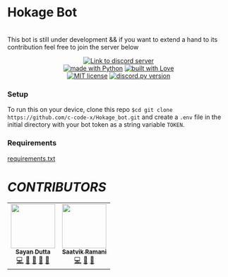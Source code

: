 

# Hokage Bot
<br />
This bot is still under development && if you want to extend a hand to its contribution feel free to join the server below
<br />
<p align='center'>
<a href="https://discord.io/HokageTesting"><img src="https://discord.com/api/guilds/792240009503440906/widget.png?style=banner2" alt="Link to discord server"><br>
<a href="https://www.python.org/"><img src="http://ForTheBadge.com/images/badges/made-with-python.svg" alt="made with Python"></a>
<a href="https://github.com/sayand0122/"><img src="http://ForTheBadge.com/images/badges/built-with-love.svg" alt="built with Love"></a><br>
<a href="https://raw.githubusercontent.com/c-code-x/Hoakge_bot/main/LICENSE"><img src="https://img.shields.io/github/license/c-code-x/Hokage_bot?style=flat-square" alt="MIT license"></a>
<a href="https://github.com/Rapptz/discord.py/releases/tag/v1.5.0"><img src="https://img.shields.io/badge/discord.py-v1.5.0-7289da.svg?style=flat-square" alt="discord.py version"></a>
</p>
  
### Setup

To run this on your device, clone this repo `$cd git clone https://github.com/c-code-x/Hokage_bot.git` and create a `.env` file in the initial directory with your bot token as a string variable `TOKEN`.

### Requirements

[requirements.txt](requirements.txt)



# ***CONTRIBUTORS***
<table>
  <tr>
    <td align="center"><a href="https://github.com/sayand0122"><img src="https://avatars1.githubusercontent.com/u/53222600?s=400&u=03d05abfa80e37e6afa2b48be11a09810c4f4994&v=4" width="100px;" alt=""/><br /><sub><b>Sayan Dutta</b></sub></a><br /><a href="https://github.com/c-code-x/Hokage_bot/commits?author=sayand0122" title="Code">💻</a> <a href="#projectManagement-sayand0122" title="Project Management">📆</a> <a href="#design-sayand0122" title="Design">🎨</a> <a href="https://github.com/c-code-x/Hokae_bot/commits?author=sayand0122" title="Documentation">📖</a> <a href="#maintenance-sayand0122" title="Maintenance">🚧</a></td>
    <td align="center"><a href="https://github.com/Saatvik-droid"><img src="https://avatars2.githubusercontent.com/u/55750489?s=400&v=4" width="100px;" alt=""/><br /><sub><b>Saatvik Ramani</b></sub></a><br /><a href="https://github.com/c-code-x/Hokage_bot/commits?author=Saatvik-droid" title="Code">💻</a> <a href="#design-Saatvik-droid" title="Design">🎨</a> <a href="https://github.com/c-code-x/Hokae_bot/commits?author=sayand0122" title="Documentation">📖</a> </td>
  </tr>
</table>
